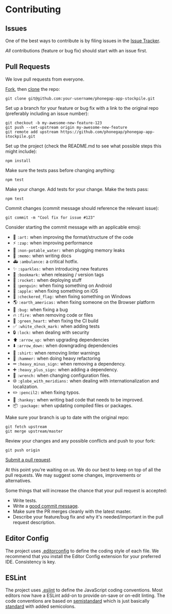 # Contributing

## Issues

One of the best ways to contribute is by filing issues in the
[Issue Tracker](https://github.com/phonegap/phonegap-app-stockpile/issues).

*All* contributions (feature or bug fix) should start with an issue first.

## Pull Requests

We love pull requests from everyone.

[Fork](https://help.github.com/articles/fork-a-repo/), then
[clone](https://help.github.com/articles/cloning-a-repository/) the repo:

```
git clone git@github.com:your-username/phonegap-app-stockpile.git
```

Set up a branch for your feature or bug fix with a link to the original repo
(preferably including an issue number):

```
git checkout -b my-awesome-new-feature-123
git push --set-upstream origin my-awesome-new-feature
git remote add upstream https://github.com/phonegap/phonegap-app-stockpile.git
```

Set up the project (check the README.md to see what possible steps this might
include):

```
npm install
```

Make sure the tests pass before changing anything:

```
npm test
```

Make your change. Add tests for your change. Make the tests pass:

```
npm test
```

Commit changes (commit message should reference the relevant issue):

```
git commit -m "Cool fix for issue #123"
```

Consider starting the commit message with an applicable emoji:
* :art: `:art:` when improving the format/structure of the code
* :zap: `:zap:` when improving performance
* :non-potable_water: `:non-potable_water:` when plugging memory leaks
* :memo: `:memo:` when writing docs
* :ambulance: `:ambulance:` a critical hotfix.
* :sparkles: `:sparkles:` when introducing new features
* :bookmark: `:bookmark:` when releasing / version tags
* :rocket: `:rocket:` when deploying stuff
* :penguin: `:penguin:` when fixing something on Android
* :apple: `:apple:` when fixing something on iOS
* :checkered_flag: `:checkered_flag:` when fixing something on Windows
* :earth_americas: `:earth_americas:` when fixing someone on the Browser platform
* :bug: `:bug:` when fixing a bug
* :fire: `:fire:` when removing code or files
* :green_heart: `:green_heart:` when fixing the CI build
* :white_check_mark: `:white_check_mark:` when adding tests
* :lock: `:lock:` when dealing with security
* :arrow_up: `:arrow_up:` when upgrading dependencies
* :arrow_down: `:arrow_down:` when downgrading dependencies
* :shirt: `:shirt:` when removing linter warnings
* :hammer: `:hammer:` when doing heavy refactoring
* :heavy_minus_sign: `:heavy_minus_sign:` when removing a dependency.
* :heavy_plus_sign: `:heavy_plus_sign:` when adding a dependency.
* :wrench: `:wrench:` when changing configuration files.
* :globe_with_meridians: `:globe_with_meridians:` when dealing with internationalization and localization.
* :pencil2: `:pencil2:` when fixing typos.
* :hankey: `:hankey:` when writing bad code that needs to be improved.
* :package: `:package:` when updating compiled files or packages.

Make sure your branch is up to date with the original repo:

```
git fetch upstream
git merge upstream/master
```

Review your changes and any possible conflicts and push to your fork:

```
git push origin
```

[Submit a pull request](https://help.github.com/articles/creating-a-pull-request/).

At this point you're waiting on us. We do our best to keep on top of all the
pull requests. We may suggest some changes, improvements or alternatives.

Some things that will increase the chance that your pull request is accepted:

- Write tests.
- Write a [good commit message](http://chris.beams.io/posts/git-commit/).
- Make sure the PR merges cleanly with the latest master.
- Describe your feature/bug fix and why it's needed/important in the pull
request description.


## Editor Config

The project uses [.editorconfig](http://editorconfig.org/) to define the coding
style of each file. We recommend that you install the Editor Config extension
for your preferred IDE. Consistency is key.

## ESLint

The project uses [.eslint](http://eslint.org/) to define the JavaScript
coding conventions. Most editors now have a ESLint add-on to provide on-save
or on-edit linting. The code conventions are based on
[semistandard](https://github.com/Flet/semistandard) which is just basically
[standard](https://github.com/standard/standard) with added semicolons.

